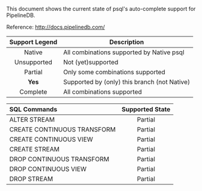 This document shows the current state of psql's auto-complete support for PipelineDB.

Reference: http://docs.pipelinedb.com/

Support Legend | Description
:-------------:| -----------
Native | All combinations supported by Native psql
Unsupported | Not (yet)supported
Partial | Only some combinations supported
**Yes** | Supported by (only) this branch (not Native)
Complete | All combinations supported


SQL Commands | Supported State
:----------- |:--------------:
ALTER STREAM | Partial
CREATE CONTINUOUS TRANSFORM | Partial
CREATE CONTINUOUS VIEW | Partial
CREATE STREAM | Partial
DROP CONTINUOUS TRANSFORM | Partial
DROP CONTINUOUS VIEW | Partial
DROP STREAM | Partial
